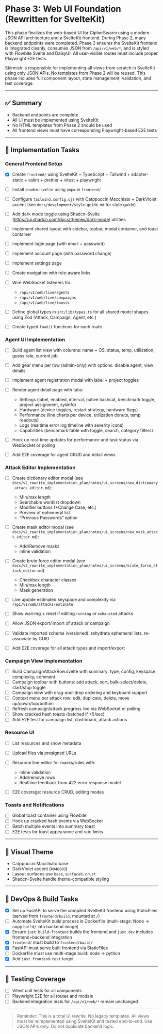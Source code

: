 # Phase 3: Web UI Foundation (Rewritten for SvelteKit)

This phase finalizes the web-based UI for CipherSwarm using a modern JSON API architecture and a SvelteKit frontend. During Phase 2, many backend endpoints were completed. Phase 3 ensures the SvelteKit frontend is integrated cleanly, consumes JSON from `/api/v1/web/*`, and is styled with Flowbite Svelte and DaisyUI. All user-visible routes must include proper Playwright E2E tests.

Skirmish is responsible for implementing all views from scratch in SvelteKit using only JSON APIs. No templates from Phase 2 will be reused. This phase includes full component layout, state management, validation, and test coverage.

---

## ✅ Summary

-   Backend endpoints are complete
-   All UI must be implemented using SvelteKit
-   No HTML templates from Phase 2 should be used
-   All frontend views must have corresponding Playwright-based E2E tests

---

## 🧱 Implementation Tasks

### General Frontend Setup

-   [x] Create `frontend/` using SvelteKit + TypeScript + Tailwind + adapter-static + eslint + prettier + vitest + playwright
-   [ ] Install `shadcn-svelte` using `pnpm` in `frontend/`
-   [ ] Configure `tailwind.config.cjs` with Catppuccin Macchiato + DarkViolet accent (see `docs/development/style-guide.md` for style guide)
-   [ ] Add dark mode toggle using Shadcn-Svelte (https://ui.shadcn.com/docs/themes/dark-mode) utilities
-   [ ] Implement shared layout with sidebar, topbar, modal container, and toast container
-   [ ] Implement login page (with email + password)
-   [ ] Implement account page (with password change)
-   [ ] Implement settings page 
-   [ ] Create navigation with role-aware links
-   [ ] Wire WebSocket listeners for:

    -   `/api/v1/web/live/agents`
    -   `/api/v1/web/live/campaigns`
    -   `/api/v1/web/live/toasts`

-   [ ] Define global types in `src/lib/types.ts` for all shared model shapes using Zod (Attack, Campaign, Agent, etc.) 
-   [ ] Create typed `load()` functions for each route

### Agent UI Implementation

-   [ ] Build agent list view with columns: name + OS, status, temp, utilization, guess rate, current job
-   [ ] Add gear menu per row (admin-only) with options: disable agent, view details
-   [ ] Implement agent registration modal with label + project toggles
-   [ ] Render agent detail page with tabs:

    -   Settings (label, enabled, interval, native hashcat, benchmark toggle, project assignment, sysinfo)
    -   Hardware (device toggles, restart strategy, hardware flags)
    -   Performance (line charts per device, utilization donuts, temp readouts)
    -   Logs (realtime error log timeline with severity icons)
    -   Capabilities (benchmark table with toggle, search, category filters)

-   [ ] Hook up real-time updates for performance and task status via WebSocket or polling
-   [ ] Add E2E coverage for agent CRUD and detail views

### Attack Editor Implementation

-   [ ] Create dictionary editor modal (see `docs/v2_rewrite_implementation_plan/notes/ui_screens/new_dictionary_attack_editor.md`):

    -   Min/max length
    -   Searchable wordlist dropdown
    -   Modifier buttons (+Change Case, etc.)
    -   Preview of ephemeral list
    -   “Previous Passwords” option

-   [ ] Create mask editor modal (see `docs/v2_rewrite_implementation_plan/notes/ui_screens/new_mask_attack_editor.md`):

    -   Add/Remove masks
    -   Inline validation

-   [ ] Create brute force editor modal (see `docs/v2_rewrite_implementation_plan/notes/ui_screens/brute_force_attack_editor.md`):

    -   Checkbox character classes
    -   Min/max length
    -   Mask generation

-   [ ] Live update estimated keyspace and complexity via `/api/v1/web/attacks/estimate`
-   [ ] Show warning + reset if editing `running` or `exhausted` attacks
-   [ ] Allow JSON export/import of attack or campaign 
-   [ ] Validate imported schema (versioned), rehydrate ephemeral lists, re-associate by GUID
-   [ ] Add E2E coverage for all attack types and import/export

### Campaign View Implementation

-   [ ] Build CampaignAttackRow\.svelte with summary: type, config, keyspace, complexity, comment
-   [ ] Campaign toolbar with buttons: add attack, sort, bulk-select/delete, start/stop toggle
-   [ ] Campaign view with drag-and-drop ordering and keyboard support
-   [ ] Context menu per attack row: edit, duplicate, delete, move up/down/top/bottom
-   [ ] Refresh campaign/attack progress live via WebSocket or polling
-   [ ] Show cracked hash toasts (batched if >5/sec)
-   [ ] Add E2E test for campaign list, dashboard, attack actions

### Resource UI

-   [ ] List resources and show metadata
-   [ ] Upload files via presigned URLs
-   [ ] Resource line editor for masks/rules with:

    -   Inline validation
    -   Add/remove rows
    -   Realtime feedback from 422 error response model

-   [ ] E2E coverage: resource CRUD, editing modes

### Toasts and Notifications

-   [ ] Global toast container using Flowbite
-   [ ] Hook up cracked hash events via WebSocket
-   [ ] Batch multiple events into summary toast
-   [ ] E2E tests for toast appearance and rate limits

---

## 🎨 Visual Theme

-   Catppuccin Macchiato base
-   DarkViolet accent (`#9400D3`)
-   Layout surfaces use `base`, `surface0`, `crust`
-   Shadcn-Svelte handle theme-compatible styling

---

## 🔧 DevOps & Build Tasks

-   [x] Set up FastAPI to serve the compiled SvelteKit frontend using StaticFiles (served from `frontend/build`, mounted at `/`)
-   [ ] Automate SvelteKit build process in Dockerfile (multi-stage: Node -> copy `build/` into backend image)
-   [x] Ensure `just build-frontend` builds the frontend and `just dev` includes frontend+backend integration
-   [x] `frontend/` must build to `frontend/build/`
-   [x] FastAPI must serve built frontend via StaticFiles
-   [ ] Dockerfile must use multi-stage build: node → python
-   [x] Add `just frontend-test` target 

---

## 🔬 Testing Coverage

-   [ ] Vitest unit tests for all components
-   [ ] Playwright E2E for all routes and modals
-   [ ] Backend integration tests for `/api/v1/web/*` remain unchanged

---

> Reminder: This is a total UI rewrite. No legacy templates. All views must be reimplemented using SvelteKit and tested end-to-end. Use JSON APIs only. Do not duplicate backend logic.
